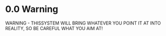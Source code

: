 # 0.0 Warning
WARNING - THISSYSTEM WILL BRING WHATEVER YOU POINT IT AT INTO REALITY, SO BE CAREFUL WHAT YOU AIM AT! 
